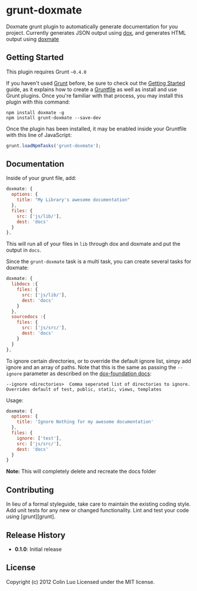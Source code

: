 # grunt-doxmate

Doxmate grunt plugin to automatically generate documentation for you project. Currently generates JSON output using [dox](https://github.com/JacksonTian/dox), and generates HTML output using [doxmate](https://github.com/JacksonTian/doxmate)

## Getting Started
This plugin requires Grunt `~0.4.0`

If you haven't used [Grunt](http://gruntjs.com/) before, be sure to check out the [Getting Started](http://gruntjs.com/getting-started) guide, as it explains how to create a [Gruntfile](http://gruntjs.com/sample-gruntfile) as well as install and use Grunt plugins. Once you're familiar with that process, you may install this plugin with this command:

```shell
npm install doxmate -g
npm install grunt-doxmate --save-dev
```

Once the plugin has been installed, it may be enabled inside your Gruntfile with this line of JavaScript:

```js
grunt.loadNpmTasks('grunt-doxmate');
```

## Documentation
Inside of your grunt file, add:
```javascript
doxmate: {
  options: {
    title: "My Library's awesome documentation"
  },
  files: {
    src: ['js/lib/'],
    dest: 'docs'
  }
},
```

This will run all of your files in `lib` through dox and doxmate and  put the output in `docs`.

Since the `grunt-doxmate` task is a multi task, you can create several tasks for doxmate:

```js
doxmate: {
  libdocs :{
    files: {
      src: ['js/lib/'],
      dest: 'docs'
    }
  },
  sourcedocs :{
    files: {
      src: ['js/src/'],
      dest: 'docs'
    }
  }
},
```

To ignore certain directories, or to override the default ignore list, simpy add ignore and an array of paths. Note that this is the same as passing the `--ignore` parameter as described on the [dox-foundation docs](https://github.com/punkave/dox-foundation/blob/master/README.md):

```
--ignore <directories>  Comma seperated list of directories to ignore. Overrides default of test, public, static, views, templates
```

Usage:

```js
doxmate: {
  options: {
    title: 'Ignore Nothing for my awesome documentation'
  },
  files: {
    ignore: ['test'],
    src: ['js/src/'],
    dest: 'docs'
  }
}
```

**Note:** This will completely delete and recreate the docs folder

## Contributing
In lieu of a formal styleguide, take care to maintain the existing coding style. Add unit tests for any new or changed functionality. Lint and test your code using [grunt][grunt].

## Release History
* **0.1.0**: Initial release

## License
Copyright (c) 2012 Colin Luo
Licensed under the MIT license.
